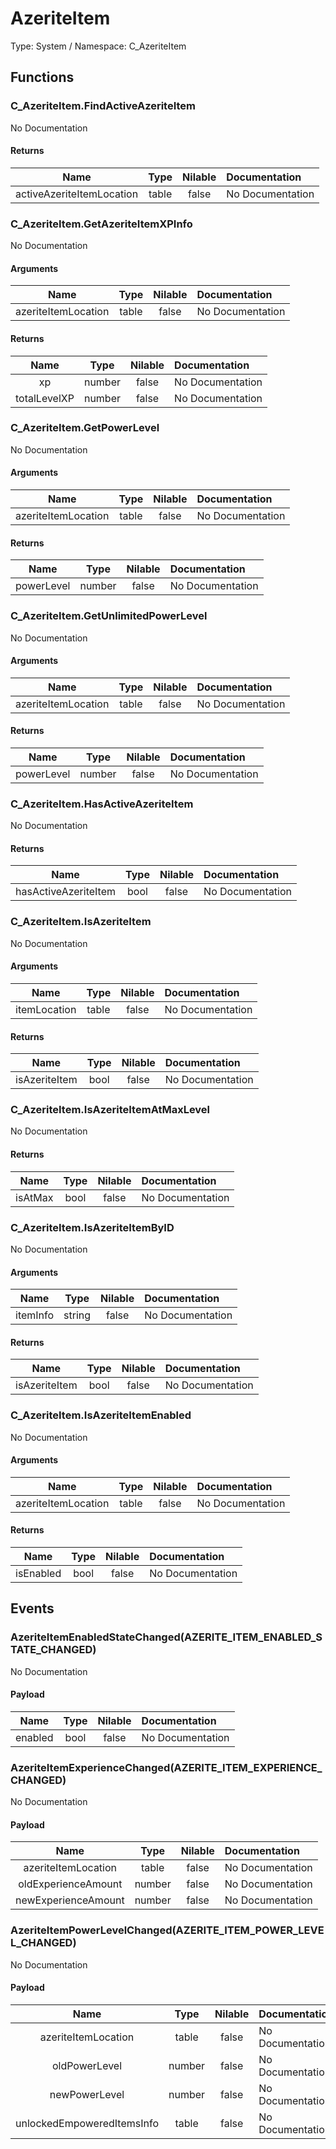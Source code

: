 # AzeriteItem

Type: System / Namespace: C_AzeriteItem

## Functions

### C_AzeriteItem.FindActiveAzeriteItem

No Documentation
#### Returns
|Name|Type|Nilable|Documentation|
|:---:|:---:|:---:|:---|
|activeAzeriteItemLocation|table|false|No Documentation|
### C_AzeriteItem.GetAzeriteItemXPInfo

No Documentation
#### Arguments
|Name|Type|Nilable|Documentation|
|:---:|:---:|:---:|:---|
|azeriteItemLocation|table|false|No Documentation|
#### Returns
|Name|Type|Nilable|Documentation|
|:---:|:---:|:---:|:---|
|xp|number|false|No Documentation|
|totalLevelXP|number|false|No Documentation|
### C_AzeriteItem.GetPowerLevel

No Documentation
#### Arguments
|Name|Type|Nilable|Documentation|
|:---:|:---:|:---:|:---|
|azeriteItemLocation|table|false|No Documentation|
#### Returns
|Name|Type|Nilable|Documentation|
|:---:|:---:|:---:|:---|
|powerLevel|number|false|No Documentation|
### C_AzeriteItem.GetUnlimitedPowerLevel

No Documentation
#### Arguments
|Name|Type|Nilable|Documentation|
|:---:|:---:|:---:|:---|
|azeriteItemLocation|table|false|No Documentation|
#### Returns
|Name|Type|Nilable|Documentation|
|:---:|:---:|:---:|:---|
|powerLevel|number|false|No Documentation|
### C_AzeriteItem.HasActiveAzeriteItem

No Documentation
#### Returns
|Name|Type|Nilable|Documentation|
|:---:|:---:|:---:|:---|
|hasActiveAzeriteItem|bool|false|No Documentation|
### C_AzeriteItem.IsAzeriteItem

No Documentation
#### Arguments
|Name|Type|Nilable|Documentation|
|:---:|:---:|:---:|:---|
|itemLocation|table|false|No Documentation|
#### Returns
|Name|Type|Nilable|Documentation|
|:---:|:---:|:---:|:---|
|isAzeriteItem|bool|false|No Documentation|
### C_AzeriteItem.IsAzeriteItemAtMaxLevel

No Documentation
#### Returns
|Name|Type|Nilable|Documentation|
|:---:|:---:|:---:|:---|
|isAtMax|bool|false|No Documentation|
### C_AzeriteItem.IsAzeriteItemByID

No Documentation
#### Arguments
|Name|Type|Nilable|Documentation|
|:---:|:---:|:---:|:---|
|itemInfo|string|false|No Documentation|
#### Returns
|Name|Type|Nilable|Documentation|
|:---:|:---:|:---:|:---|
|isAzeriteItem|bool|false|No Documentation|
### C_AzeriteItem.IsAzeriteItemEnabled

No Documentation
#### Arguments
|Name|Type|Nilable|Documentation|
|:---:|:---:|:---:|:---|
|azeriteItemLocation|table|false|No Documentation|
#### Returns
|Name|Type|Nilable|Documentation|
|:---:|:---:|:---:|:---|
|isEnabled|bool|false|No Documentation|
## Events

### AzeriteItemEnabledStateChanged(AZERITE_ITEM_ENABLED_STATE_CHANGED)

No Documentation
#### Payload
|Name|Type|Nilable|Documentation|
|:---:|:---:|:---:|:---|
|enabled|bool|false|No Documentation|
### AzeriteItemExperienceChanged(AZERITE_ITEM_EXPERIENCE_CHANGED)

No Documentation
#### Payload
|Name|Type|Nilable|Documentation|
|:---:|:---:|:---:|:---|
|azeriteItemLocation|table|false|No Documentation|
|oldExperienceAmount|number|false|No Documentation|
|newExperienceAmount|number|false|No Documentation|
### AzeriteItemPowerLevelChanged(AZERITE_ITEM_POWER_LEVEL_CHANGED)

No Documentation
#### Payload
|Name|Type|Nilable|Documentation|
|:---:|:---:|:---:|:---|
|azeriteItemLocation|table|false|No Documentation|
|oldPowerLevel|number|false|No Documentation|
|newPowerLevel|number|false|No Documentation|
|unlockedEmpoweredItemsInfo|table|false|No Documentation|